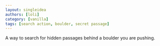 ```yaml
---
layout: singleidea
authors: [loli]
category: [vanilla]
tags: [search action, boulder, secret passage]
---
```

A way to search for hidden passages behind a boulder you are pushing.
